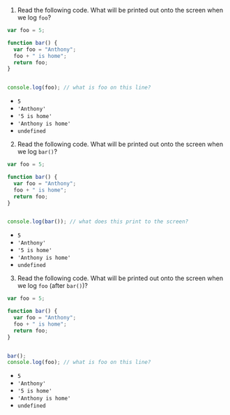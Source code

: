 1. Read the following code. What will be printed out onto the screen when we log `foo`?

```js
var foo = 5;

function bar() {
  var foo = "Anthony";
  foo + " is home";
  return foo;
}


console.log(foo); // what is foo on this line?
```

  + `5`
  + `'Anthony'`
  + `'5 is home'`
  + `'Anthony is home'`
  + `undefined`

2. Read the following code. What will be printed out onto the screen when we log `bar()`?

```js
var foo = 5;

function bar() {
  var foo = "Anthony";
  foo + " is home";
  return foo;
}


console.log(bar()); // what does this print to the screen?
```

  + `5`
  + `'Anthony'`
  + `'5 is home'`
  + `'Anthony is home'`
  + `undefined`

3. Read the following code. What will be printed out onto the screen when we log `foo` (after `bar()`)?

```js
var foo = 5;

function bar() {
  var foo = "Anthony";
  foo + " is home";
  return foo;
}


bar();
console.log(foo); // what is foo on this line?
```

  + `5`
  + `'Anthony'`
  + `'5 is home'`
  + `'Anthony is home'`
  + `undefined`
